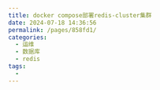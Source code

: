 ```yaml
---
title: docker compose部署redis-cluster集群
date: 2024-07-18 14:36:56
permalink: /pages/858fd1/
categories:
  - 运维
  - 数据库
  - redis
tags:
  - 
---
```


```bash

```
